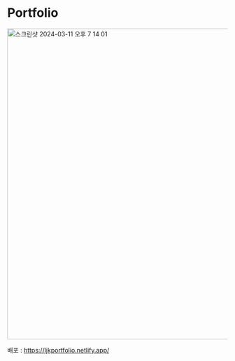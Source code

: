# Portfolio

<img width="711" alt="스크린샷 2024-03-11 오후 7 14 01" src="https://github.com/ljkhyeong/portfolio/assets/115821049/8da7af93-e509-4e63-aa36-35dbf22d9e23">


배포 : https://ljkportfolio.netlify.app/
